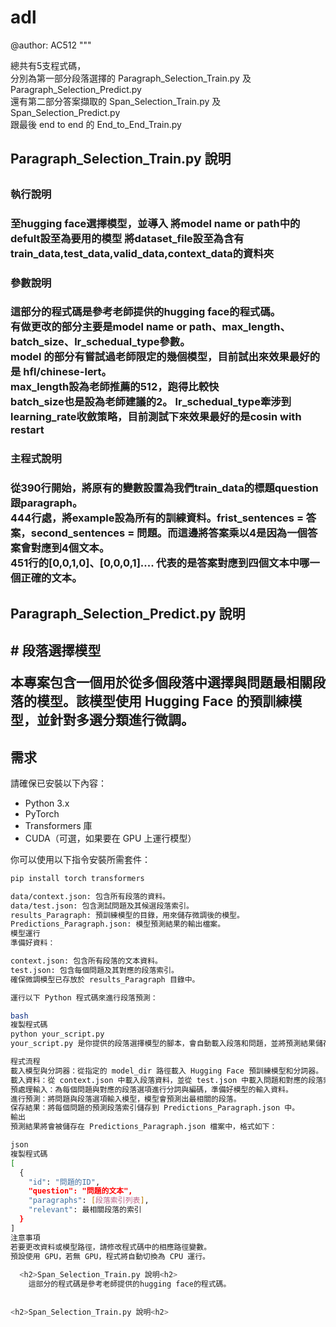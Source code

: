 # adl

@author: AC512
"""

總共有5支程式碼，  
分別為第一部分段落選擇的 Paragraph_Selection_Train.py 及 Paragraph_Selection_Predict.py  
還有第二部分答案擷取的 Span_Selection_Train.py 及 Span_Selection_Predict.py   
跟最後 end to end 的 End_to_End_Train.py  
  
<h2>Paragraph_Selection_Train.py 說明<h2>    
  
<h3>執行說明<h3>  
   至hugging face選擇模型，並導入
   將model name or path中的defult設至為要用的模型  
   將dataset_file設至為含有train_data,test_data,valid_data,context_data的資料夾

<h3>參數說明<h3>    

這部分的程式碼是參考老師提供的hugging face的程式碼。  
有做更改的部分主要是model name or path、max_length、batch_size、lr_schedual_type參數。  
model 的部分有嘗試過老師限定的幾個模型，目前試出來效果最好的是 hfl/chinese-lert。  
max_length設為老師推薦的512，跑得比較快  
batch_size也是設為老師建議的2。
lr_schedual_type牽涉到learning_rate收斂策略，目前測試下來效果最好的是cosin with restart  

<h3>主程式說明<h3>     

從390行開始，將原有的變數設置為我們train_data的標題question跟paragraph。  
444行處，將example設為所有的訓練資料。frist_sentences = 答案，second_sentences = 問題。而這邊將答案乘以4是因為一個答案會對應到4個文本。  
451行的[0,0,1,0]、[0,0,0,1].... 代表的是答案對應到四個文本中哪一個正確的文本。  
  
<h2>Paragraph_Selection_Predict.py 說明<h2> 
# 段落選擇模型

本專案包含一個用於從多個段落中選擇與問題最相關段落的模型。該模型使用 Hugging Face 的預訓練模型，並針對多選分類進行微調。

## 需求

請確保已安裝以下內容：

- Python 3.x
- PyTorch
- Transformers 庫
- CUDA（可選，如果要在 GPU 上運行模型）

你可以使用以下指令安裝所需套件：

```bash
pip install torch transformers  

data/context.json: 包含所有段落的資料。
data/test.json: 包含測試問題及其候選段落索引。
results_Paragraph: 預訓練模型的目錄，用來儲存微調後的模型。
Predictions_Paragraph.json: 模型預測結果的輸出檔案。
模型運行
準備好資料：

context.json: 包含所有段落的文本資料。
test.json: 包含每個問題及其對應的段落索引。
確保微調模型已存放於 results_Paragraph 目錄中。

運行以下 Python 程式碼來進行段落預測：

bash
複製程式碼
python your_script.py
your_script.py 是你提供的段落選擇模型的腳本，會自動載入段落和問題，並將預測結果儲存到 Predictions_Paragraph.json 中。

程式流程
載入模型與分詞器：從指定的 model_dir 路徑載入 Hugging Face 預訓練模型和分詞器。
載入資料：從 context.json 中載入段落資料，並從 test.json 中載入問題和對應的段落索引。
預處理輸入：為每個問題與對應的段落選項進行分詞與編碼，準備好模型的輸入資料。
進行預測：將問題與段落選項輸入模型，模型會預測出最相關的段落。
保存結果：將每個問題的預測段落索引儲存到 Predictions_Paragraph.json 中。
輸出
預測結果將會被儲存在 Predictions_Paragraph.json 檔案中，格式如下：

json
複製程式碼
[
  {
    "id": "問題的ID",
    "question": "問題的文本",
    "paragraphs": [段落索引列表],
    "relevant": 最相關段落的索引
  }
]
注意事項
若要更改資料或模型路徑，請修改程式碼中的相應路徑變數。
預設使用 GPU，若無 GPU，程式將自動切換為 CPU 運行。  
  
  <h2>Span_Selection_Train.py 說明<h2>   
    這部分的程式碼是參考老師提供的hugging face的程式碼。    
        
        
<h2>Span_Selection_Train.py 說明<h2>    
  
